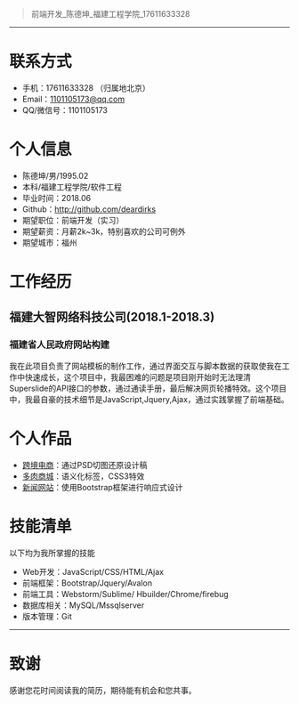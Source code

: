 > 前端开发_陈德坤_福建工程学院_17611633328

---


# 联系方式

- 手机：17611633328 （归属地北京）
- Email：1101105173@qq.com 
- QQ/微信号：1101105173



# 个人信息

 - 陈德坤/男/1995.02 
 - 本科/福建工程学院/软件工程
 - 毕业时间：2018.06
 - Github：http://github.com/deardirks
 - 期望职位：前端开发（实习）
 - 期望薪资：月薪2k~3k，特别喜欢的公司可例外
 - 期望城市：福州



# 工作经历

## 福建大智网络科技公司(2018.1-2018.3)


### 福建省人民政府网站构建 
我在此项目负责了网站模板的制作工作，通过界面交互与脚本数据的获取使我在工作中快速成长，这个项目中，我最困难的问题是项目刚开始时无法理清Superslide的API接口的参数，通过通读手册，最后解决网页轮播特效。这个项目中，我最自豪的技术细节是JavaScript,Jquery,Ajax，通过实践掌握了前端基础。



# 个人作品

  - [跨境电商](https://htmlpreview.github.io/?https://github.com/deardirks/front-end-project/blob/master/e-commerce/index.html)：通过PSD切图还原设计稿
  - [多肉商城](https://htmlpreview.github.io/?https://github.com/deardirks/front-end-project/blob/master/Plant_fleshiness/index.html)：语义化标签，CSS3特效
  - [新闻网站](https://htmlpreview.github.io/?https://github.com/deardirks/front-end-project/blob/master/news_bootstrap/main/index.html)：使用Bootstrap框架进行响应式设计



# 技能清单

以下均为我所掌握的技能

- Web开发：JavaScript/CSS/HTML/Ajax
- 前端框架：Bootstrap/Jquery/Avalon
- 前端工具：Webstorm/Sublime/ Hbuilder/Chrome/firebug
- 数据库相关：MySQL/Mssqlserver
- 版本管理：Git
      
---      
# 致谢
感谢您花时间阅读我的简历，期待能有机会和您共事。
      
